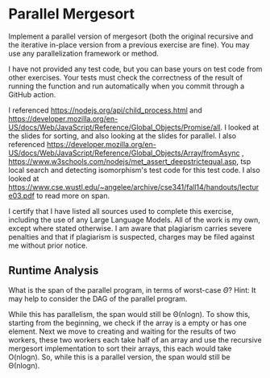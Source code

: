 # Parallel Mergesort

Implement a parallel version of mergesort (both the original recursive and the
iterative in-place version from a previous exercise are fine). You may use any
parallelization framework or method.

I have not provided any test code, but you can base yours on test code from
other exercises. Your tests must check the correctness of the result of running
the function and run automatically when you commit through a GitHub action.

I referenced https://nodejs.org/api/child_process.html and https://developer.mozilla.org/en-US/docs/Web/JavaScript/Reference/Global_Objects/Promise/all. I looked at the slides for sorting, and also looking at the slides for parallel. I also referenced https://developer.mozilla.org/en-US/docs/Web/JavaScript/Reference/Global_Objects/Array/fromAsync , https://www.w3schools.com/nodejs/met_assert_deepstrictequal.asp, tsp local search and detecting isomorphism's test code for this test code. I also looked at https://www.cse.wustl.edu/~angelee/archive/cse341/fall14/handouts/lecture03.pdf to read more on span.

I certify that I have listed all sources used to complete this exercise, including the use of any Large Language Models. All of the work is my own, except where stated otherwise. I am aware that plagiarism carries severe penalties and that if plagiarism is suspected, charges may be filed against me without prior notice.


## Runtime Analysis

What is the span of the parallel program, in terms of worst-case $\Theta$? Hint:
It may help to consider the DAG of the parallel program.

While this has parallelism, the span would still be Θ(nlogn). To show this, starting from the beginning, we check if the array is a empty or has one element. Next we move to creating and waiting for the results of two workers, these two workers each take half of an array and use the recursive mergesort implementation to sort their arrays, this each would take O(nlogn). So, while this is a parallel version, the span would still be Θ(nlogn).
